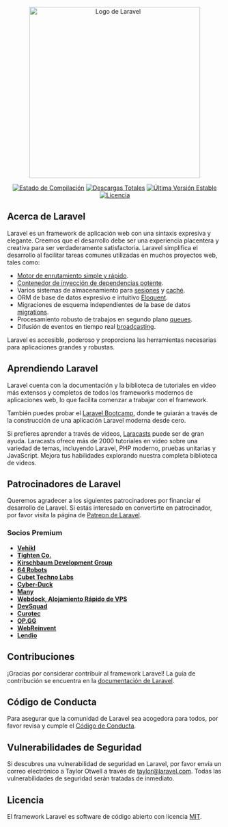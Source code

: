 <p align="center"><a href="https://laravel.com" target="_blank"><img src="https://raw.githubusercontent.com/laravel/art/master/logo-lockup/5%20SVG/2%20CMYK/1%20Full%20Color/laravel-logolockup-cmyk-red.svg" width="400" alt="Logo de Laravel"></a></p>

<p align="center">
<a href="https://github.com/laravel/framework/actions"><img src="https://github.com/laravel/framework/workflows/tests/badge.svg" alt="Estado de Compilación"></a>
<a href="https://packagist.org/packages/laravel/framework"><img src="https://img.shields.io/packagist/dt/laravel/framework" alt="Descargas Totales"></a>
<a href="https://packagist.org/packages/laravel/framework"><img src="https://img.shields.io/packagist/v/laravel/framework" alt="Última Versión Estable"></a>
<a href="https://packagist.org/packages/laravel/framework"><img src="https://img.shields.io/packagist/l/laravel/framework" alt="Licencia"></a>
</p>

## Acerca de Laravel

Laravel es un framework de aplicación web con una sintaxis expresiva y elegante. Creemos que el desarrollo debe ser una experiencia placentera y creativa para ser verdaderamente satisfactoria. Laravel simplifica el desarrollo al facilitar tareas comunes utilizadas en muchos proyectos web, tales como:

-   [Motor de enrutamiento simple y rápido](https://laravel.com/docs/routing).
-   [Contenedor de inyección de dependencias potente](https://laravel.com/docs/container).
-   Varios sistemas de almacenamiento para [sesiones](https://laravel.com/docs/session) y [caché](https://laravel.com/docs/cache).
-   ORM de base de datos expresivo e intuitivo [Eloquent](https://laravel.com/docs/eloquent).
-   Migraciones de esquema independientes de la base de datos [migrations](https://laravel.com/docs/migrations).
-   Procesamiento robusto de trabajos en segundo plano [queues](https://laravel.com/docs/queues).
-   Difusión de eventos en tiempo real [broadcasting](https://laravel.com/docs/broadcasting).

Laravel es accesible, poderoso y proporciona las herramientas necesarias para aplicaciones grandes y robustas.

## Aprendiendo Laravel

Laravel cuenta con la documentación y la biblioteca de tutoriales en video más extensos y completos de todos los frameworks modernos de aplicaciones web, lo que facilita comenzar a trabajar con el framework.

También puedes probar el [Laravel Bootcamp](https://bootcamp.laravel.com), donde te guiarán a través de la construcción de una aplicación Laravel moderna desde cero.

Si prefieres aprender a través de videos, [Laracasts](https://laracasts.com) puede ser de gran ayuda. Laracasts ofrece más de 2000 tutoriales en video sobre una variedad de temas, incluyendo Laravel, PHP moderno, pruebas unitarias y JavaScript. Mejora tus habilidades explorando nuestra completa biblioteca de videos.

## Patrocinadores de Laravel

Queremos agradecer a los siguientes patrocinadores por financiar el desarrollo de Laravel. Si estás interesado en convertirte en patrocinador, por favor visita la página de [Patreon de Laravel](https://patreon.com/taylorotwell).

### Socios Premium

-   **[Vehikl](https://vehikl.com/)**
-   **[Tighten Co.](https://tighten.co)**
-   **[Kirschbaum Development Group](https://kirschbaumdevelopment.com)**
-   **[64 Robots](https://64robots.com)**
-   **[Cubet Techno Labs](https://cubettech.com)**
-   **[Cyber-Duck](https://cyber-duck.co.uk)**
-   **[Many](https://www.many.co.uk)**
-   **[Webdock, Alojamiento Rápido de VPS](https://www.webdock.io/en)**
-   **[DevSquad](https://devsquad.com)**
-   **[Curotec](https://www.curotec.com/services/technologies/laravel/)**
-   **[OP.GG](https://op.gg)**
-   **[WebReinvent](https://webreinvent.com/?utm_source=laravel&utm_medium=github&utm_campaign=patreon-sponsors)**
-   **[Lendio](https://lendio.com)**

## Contribuciones

¡Gracias por considerar contribuir al framework Laravel! La guía de contribución se encuentra en la [documentación de Laravel](https://laravel.com/docs/contributions).

## Código de Conducta

Para asegurar que la comunidad de Laravel sea acogedora para todos, por favor revisa y cumple el [Código de Conducta](https://laravel.com/docs/contributions#code-of-conduct).

## Vulnerabilidades de Seguridad

Si descubres una vulnerabilidad de seguridad en Laravel, por favor envía un correo electrónico a Taylor Otwell a través de [taylor@laravel.com](mailto:taylor@laravel.com). Todas las vulnerabilidades de seguridad serán tratadas de inmediato.

## Licencia

El framework Laravel es software de código abierto con licencia [MIT](https://opensource.org/licenses/MIT).
